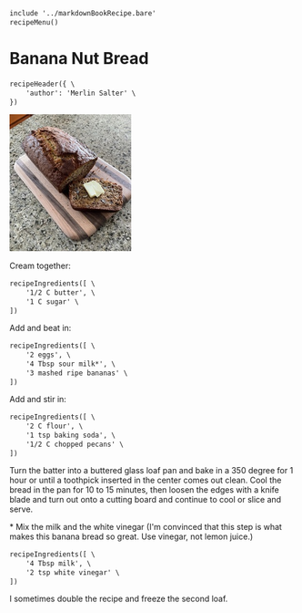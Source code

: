 ~~~ markdown-script
include '../markdownBookRecipe.bare'
recipeMenu()
~~~

# Banana Nut Bread

~~~ markdown-script
recipeHeader({ \
    'author': 'Merlin Salter' \
})
~~~

![Banana Nut Bread](../images/BananaNutBread.jpg "Banana Nut Bread")

Cream together:

~~~ markdown-script
recipeIngredients([ \
    '1/2 C butter', \
    '1 C sugar' \
])
~~~

Add and beat in:

~~~ markdown-script
recipeIngredients([ \
    '2 eggs', \
    '4 Tbsp sour milk*', \
    '3 mashed ripe bananas' \
])
~~~

Add and stir in:

~~~ markdown-script
recipeIngredients([ \
    '2 C flour', \
    '1 tsp baking soda', \
    '1/2 C chopped pecans' \
])
~~~

Turn the batter into a buttered glass loaf pan and bake in a 350 degree for 1 hour or until a
toothpick inserted in the center comes out clean. Cool the bread in the pan for 10 to 15 minutes,
then loosen the edges with a knife blade and turn out onto a cutting board and continue to cool or
slice and serve.

\* Mix the milk and the white vinegar (I'm convinced that this step is what makes this banana bread
so great. Use vinegar, not lemon juice.)

~~~ markdown-script
recipeIngredients([ \
    '4 Tbsp milk', \
    '2 tsp white vinegar' \
])
~~~

I sometimes double the recipe and freeze the second loaf.
